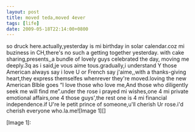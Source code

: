 ```yaml
---
layout: post
title: moved teda,moved 4ever
tags: [life]
date: 2009-05-18T22:14:00+0800
---
```


  
so druck here.actually,yesterday is mi birthday in solar calendar.coz mi buziness in CH,there's no such a getting together yesterday. with cake sharing,presents,,a bundle of lovely guys celebrated the day, moving me deeply.3q as i said,je vous aime tous.gradually,i understand Y those American always say i love U or French say j'aime,,with a thanks-giving heart,they express themselfes whenrever they're moved.loving the new American BIble goes “I love those who love me,And those who diligently seek me will find me”.under the rose i prayed mi wishes,one 4 mi private emotional affairs,one 4 those guys',the rest one is 4 mi financial independence.if U're le petit prince of someone,u'll cherish Ur rose.i'd cherish everyone who.la.me![Image 1][]


[Image 1]: 